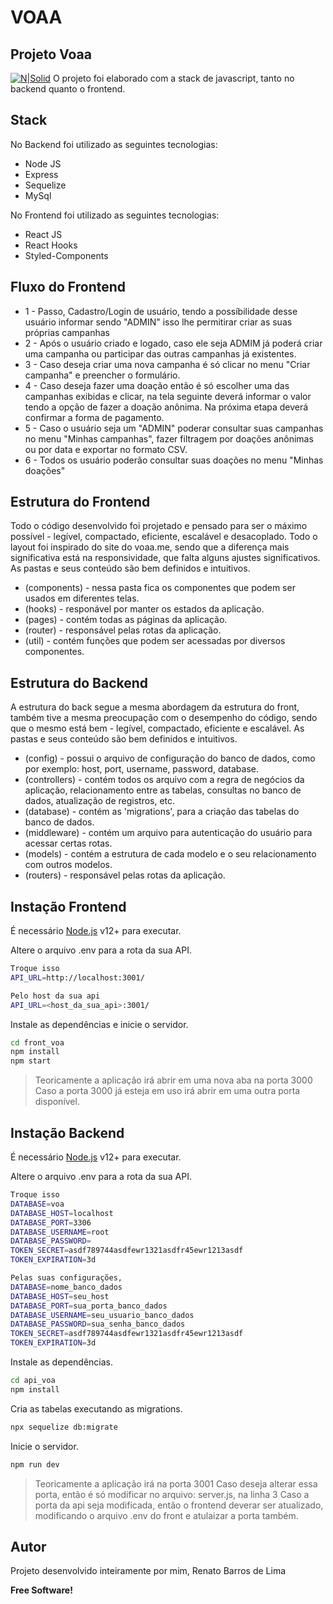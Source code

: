 # VOAA
## Projeto Voaa

[![N|Solid](https://voaa.me/_next/image?url=%2Fimages%2Fheader-logo.svg&w=256&q=75)](https://voaa.me)
O projeto foi elaborado com a stack de javascript, tanto no backend quanto o frontend.

## Stack
No Backend foi utilizado as seguintes tecnologias:
- Node JS
- Express
- Sequelize
- MySql

No Frontend foi utilizado as seguintes tecnologias:
- React JS
- React Hooks
- Styled-Components

## Fluxo do Frontend

- 1 - Passo, Cadastro/Login de usuário, tendo a possíbilidade desse usuário informar sendo "ADMIN" isso lhe permitirar criar as suas próprias campanhas
- 2 - Após o usuário criado e logado, caso ele seja ADMIM já poderá criar uma campanha ou participar das outras campanhas já existentes.
- 3 - Caso deseja criar uma nova campanha é só clicar no menu "Criar campanha" e preencher o formulário.
- 4 - Caso deseja fazer uma doação então é só escolher uma das campanhas exibidas e clicar, na tela seguinte deverá informar o valor tendo a opção de fazer a doação anônima. Na próxima etapa deverá confirmar a forma de pagamento.
- 5 - Caso o usuário seja um "ADMIN" poderar consultar suas campanhas no menu "Minhas campanhas", fazer filtragem por doações anônimas ou por data e exportar no formato CSV.
- 6 - Todos os usuário poderão consultar suas doações no menu "Minhas doações"

## Estrutura do Frontend
Todo o código desenvolvido foi projetado e pensado para ser o máximo possível - legível, compactado, eficiente, escalável e desacoplado.
Todo o layout foi inspirado do site do voaa.me, sendo que a diferença mais significativa está na responsividade, que falta alguns ajustes significativos.
As pastas e seus conteúdo são bem definidos e intuitivos.
- (components) - nessa pasta fica os componentes que podem ser usados em diferentes telas.
- (hooks) - responável por manter os estados da aplicação.
- (pages) - contém todas as páginas da aplicação.
- (router) - responsável pelas rotas da aplicação.
- (util) - contém funções que podem ser acessadas por diversos componentes.

## Estrutura do Backend
A estrutura do back segue a mesma abordagem da estrutura do front, também tive a mesma preocupação com o desempenho do código, sendo que o mesmo está bem - legível, compactado, eficiente e escalável.
As pastas e seus conteúdo são bem definidos e intuitivos.
- (config) - possui o arquivo de configuração do banco de dados, como por exemplo: host, port, username, password, database.
- (controllers) - contém todos os arquivo com a regra de negócios da aplicação, relacionamento entre as tabelas, consultas no banco de dados, atualização de registros, etc.
- (database) - contém as 'migrations', para a criação das tabelas do banco de dados.
- (middleware) - contém um arquivo para autenticação do usuário para acessar certas rotas.
- (models) - contém a estrutura de cada modelo e o seu relacionamento com outros modelos.
- (routers) - responsável pelas rotas da aplicação.

## Instação Frontend

É necessário [Node.js](https://nodejs.org/) v12+ para executar.

Altere o arquivo .env para a rota da sua API.

```sh
Troque isso
API_URL=http://localhost:3001/
```
```sh
Pelo host da sua api
API_URL=<host_da_sua_api>:3001/
```

Instale as dependências e inicie o servidor.

```sh
cd front_voa
npm install
npm start
```
> Teoricamente a aplicação irá abrir em uma nova aba na porta 3000
> Caso a porta 3000 já esteja em uso irá abrir em uma outra porta disponível.

## Instação Backend

É necessário [Node.js](https://nodejs.org/) v12+ para executar.

Altere o arquivo .env para a rota da sua API.

```sh
Troque isso
DATABASE=voa
DATABASE_HOST=localhost
DATABASE_PORT=3306
DATABASE_USERNAME=root
DATABASE_PASSWORD=
TOKEN_SECRET=asdf789744asdfewr1321asdfr45ewr1213asdf
TOKEN_EXPIRATION=3d
```
```sh
Pelas suas configurações,
DATABASE=nome_banco_dados
DATABASE_HOST=seu_host
DATABASE_PORT=sua_porta_banco_dados
DATABASE_USERNAME=seu_usuario_banco_dados
DATABASE_PASSWORD=sua_senha_banco_dados
TOKEN_SECRET=asdf789744asdfewr1321asdfr45ewr1213asdf
TOKEN_EXPIRATION=3d
```

Instale as dependências.

```sh
cd api_voa
npm install
```

Cria as tabelas executando as migrations.

```sh
npx sequelize db:migrate
```

Inicie o servidor.

```sh
npm run dev
```

> Teoricamente a aplicação irá na porta 3001
> Caso deseja alterar essa porta, então é só modificar no arquivo: server.js, na linha 3
> Caso a porta da api seja modificada, então o frontend deverar ser atualizado, modificando o arquivo .env do front e atulaizar a porta também.




## Autor

Projeto desenvolvido inteiramente por mim, Renato Barros de Lima

**Free Software!**

